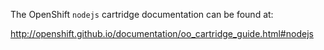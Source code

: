 The OpenShift `nodejs` cartridge documentation can be found at:


http://openshift.github.io/documentation/oo_cartridge_guide.html#nodejs

